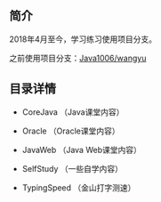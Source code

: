 
## 简介

2018年4月至今，学习练习使用项目分支。

之前使用项目分支：[Java1006/wangyu](https://gitee.com/ychs168/Java1006/tree/wangyu/)

## 目录详情

- CoreJava （Java课堂内容）

- Oracle （Oracle课堂内容）

- JavaWeb （Java Web课堂内容）

- SelfStudy （一些自学内容）

- TypingSpeed （金山打字测速）
